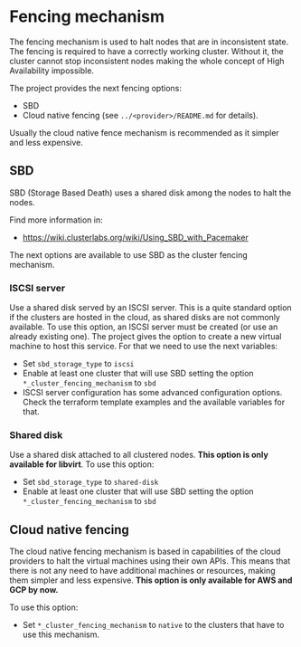 # Fencing mechanism

The fencing mechanism is used to halt nodes that are in inconsistent state. The fencing is required to have a correctly working cluster. Without it, the cluster cannot stop inconsistent nodes making the whole concept of High Availability impossible.

The project provides the next fencing options:
- SBD
- Cloud native fencing (see `../<provider>/README.md` for details).

Usually the cloud native fence mechanism is recommended as it simpler and less expensive.

## SBD

SBD (Storage Based Death) uses a shared disk among the nodes to halt the nodes.

Find more information in:
- https://wiki.clusterlabs.org/wiki/Using_SBD_with_Pacemaker

The next options are available to use SBD as the cluster fencing mechanism.

### ISCSI server

Use a shared disk served by an ISCSI server. This is a quite standard option if the clusters are hosted in the cloud, as shared disks are not commonly available. To use this option, an ISCSI server must be created (or use an already existing one). The project gives the option to create a new virtual machine to host this service. For that we need to use the next variables:
- Set `sbd_storage_type` to `iscsi`
- Enable at least one cluster that will use SBD setting the option `*_cluster_fencing_mechanism` to `sbd`
- ISCSI server configuration has some advanced configuration options. Check the terraform template examples and the available variables for that.

### Shared disk

Use a shared disk attached to all clustered nodes. **This option is only available for libvirt**. To use this option:
- Set `sbd_storage_type` to `shared-disk`
- Enable at least one cluster that will use SBD setting the option `*_cluster_fencing_mechanism` to `sbd`

## Cloud native fencing

The cloud native fencing mechanism is based in capabilities of the cloud providers to halt the virtual machines using their own APIs. This means that there is not any need to have additional machines or resources, making them simpler and less expensive. **This option is only available for AWS and GCP by now.**

To use this option:
- Set `*_cluster_fencing_mechanism` to `native` to the clusters that have to use this mechanism.
